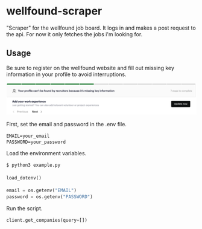 # wellfound-scraper

"Scraper" for the wellfound job board.
It logs in and makes a post request to the api.
For now it only fetches the jobs i'm looking for.

## Usage

Be sure to register on the wellfound website and fill out missing key information in your profile to avoid interruptions.

![Missing Info](missing_info.png)

First, set the email and password in the .env file.

```.env
EMAIL=your_email
PASSWORD=your_password
```

Load the environment variables.

```python
$ python3 example.py

load_dotenv()

email = os.getenv("EMAIL")
password = os.getenv("PASSWORD")
```

Run the script.

```python
client.get_companies(query=[])
```

